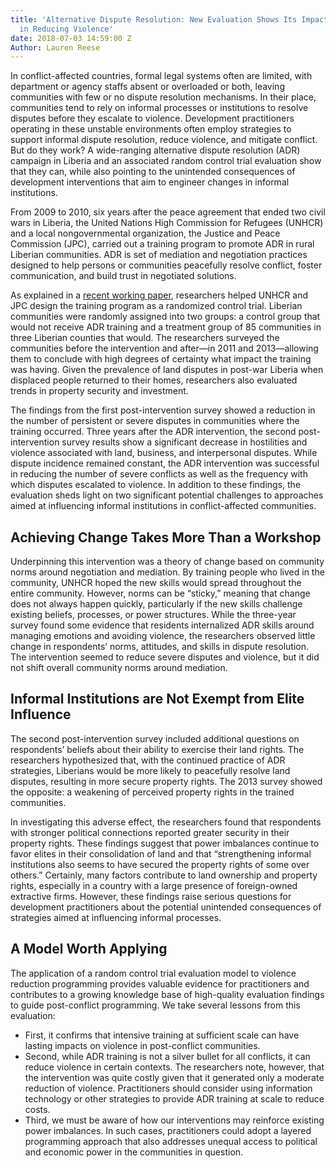 ```yaml
---
title: 'Alternative Dispute Resolution: New Evaluation Shows Its Impacts and Limitations
  in Reducing Violence'
date: 2018-07-03 14:59:00 Z
Author: Lauren Reese
---
```


In conflict-affected countries, formal legal systems often are limited, with department or agency staffs absent or overloaded or both, leaving communities with few or no dispute resolution mechanisms. In their place, communities tend to rely on informal processes or institutions to resolve disputes before they escalate to violence. Development practitioners operating in these unstable environments often employ strategies to support informal dispute resolution, reduce violence, and mitigate conflict. But do they work? A wide-ranging alternative dispute resolution (ADR) campaign in Liberia and an associated random control trial evaluation show that they can, while also pointing to the unintended consequences of development interventions that aim to engineer changes in informal institutions.

<!--more-->

From 2009 to 2010, six years after the peace agreement that ended two civil wars in Liberia, the United Nations High Commission for Refugees (UNHCR) and a local nongovernmental organization, the Justice and Peace Commission (JPC), carried out a training program to promote ADR in rural Liberian communities. ADR is set of mediation and negotiation practices designed to help persons or communities peacefully resolve conflict, foster communication, and build trust in negotiated solutions. 

As explained in a [recent working paper](http://www.nber.org/papers/w24482), researchers helped UNHCR and JPC design the training program as a randomized control trial. Liberian communities were randomly assigned into two groups: a control group that would not receive ADR training and a treatment group of 85 communities in three Liberian counties that would. The researchers surveyed the communities before the intervention and after—in 2011 and 2013—allowing them to conclude with high degrees of certainty what impact the training was having. Given the prevalence of land disputes in post-war Liberia when displaced people returned to their homes, researchers also evaluated trends in property security and investment.

The findings from the first post-intervention survey showed a reduction in the number of persistent or severe disputes in communities where the training occurred. Three years after the ADR intervention, the second post-intervention survey results show a significant decrease in hostilities and violence associated with land, business, and interpersonal disputes. While dispute incidence remained constant, the ADR intervention was successful in reducing the number of severe conflicts as well as the frequency with which disputes escalated to violence. 
In addition to these findings, the evaluation sheds light on two significant potential challenges to approaches aimed at influencing informal institutions in conflict-affected communities.
 
## Achieving Change Takes More Than a Workshop

Underpinning this intervention was a theory of change based on community norms around negotiation and mediation. By training people who lived in the community, UNHCR hoped the new skills would spread throughout the entire community. However, norms can be “sticky,” meaning that change does not always happen quickly, particularly if the new skills challenge existing beliefs, processes, or power structures. While the three-year survey found some evidence that residents internalized ADR skills around managing emotions and avoiding violence, the researchers observed little change in respondents’ norms, attitudes, and skills in dispute resolution. The intervention seemed to reduce severe disputes and violence, but it did not shift overall community norms around mediation.
 
## Informal Institutions are Not Exempt from Elite Influence 

The second post-intervention survey included additional questions on respondents’ beliefs about their ability to exercise their land rights. The researchers hypothesized that, with the continued practice of ADR strategies, Liberians would be more likely to peacefully resolve land disputes, resulting in more secure property rights. The 2013 survey showed the opposite: a weakening of perceived property rights in the trained communities.
 
In investigating this adverse effect, the researchers found that respondents with stronger political connections reported greater security in their property rights. These findings suggest that power imbalances continue to favor elites in their consolidation of land and that “strengthening informal institutions also seems to have secured the property rights of some over others.” Certainly, many factors contribute to land ownership and property rights, especially in a country with a large presence of foreign-owned extractive firms. However, these findings raise serious questions for development practitioners about the potential unintended consequences of strategies aimed at influencing informal processes.
 
## A Model Worth Applying 

The application of a random control trial evaluation model to violence reduction programming provides valuable evidence for practitioners and contributes to a growing knowledge base of high-quality evaluation findings to guide post-conflict programming. We take several lessons from this evaluation:

* First, it confirms that intensive training at sufficient scale can have lasting impacts on violence in post-conflict communities. 
* Second, while ADR training is not a silver bullet for all conflicts, it can reduce violence in certain contexts. The researchers note, however, that the intervention was quite costly given that it generated only a moderate reduction of violence. Practitioners should consider using information technology or other strategies to provide ADR training at scale to reduce costs. 
* Third, we must be aware of how our interventions may reinforce existing power imbalances. In such cases, practitioners could adopt a layered programming approach that also addresses unequal access to political and economic power in the communities in question. 
